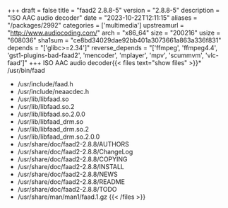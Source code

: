 +++
draft = false
title = "faad2 2.8.8-5"
version = "2.8.8-5"
description = "ISO AAC audio decoder"
date = "2023-10-22T12:11:15"
aliases = "/packages/2992"
categories = ['multimedia']
upstreamurl = "http://www.audiocoding.com/"
arch = "x86_64"
size = "200216"
usize = "608036"
sha1sum = "ce8bd34029dae92bb401a3073661a863a336f831"
depends = "['glibc>=2.34']"
reverse_depends = "['ffmpeg', 'ffmpeg4.4', 'gst1-plugins-bad-faad2', 'mencoder', 'mplayer', 'mpv', 'scummvm', 'vlc-faad']"
+++
ISO AAC audio decoder{{< files text="show files" >}}* /usr/bin/faad
* /usr/include/faad.h
* /usr/include/neaacdec.h
* /usr/lib/libfaad.so
* /usr/lib/libfaad.so.2
* /usr/lib/libfaad.so.2.0.0
* /usr/lib/libfaad_drm.so
* /usr/lib/libfaad_drm.so.2
* /usr/lib/libfaad_drm.so.2.0.0
* /usr/share/doc/faad2-2.8.8/AUTHORS
* /usr/share/doc/faad2-2.8.8/ChangeLog
* /usr/share/doc/faad2-2.8.8/COPYING
* /usr/share/doc/faad2-2.8.8/INSTALL
* /usr/share/doc/faad2-2.8.8/NEWS
* /usr/share/doc/faad2-2.8.8/README
* /usr/share/doc/faad2-2.8.8/TODO
* /usr/share/man/man1/faad.1.gz
{{< /files >}}